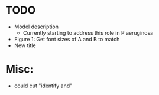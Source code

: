 # TODO
* Model description
    * Currently starting to address this role in P aeruginosa
* Figure 1: Get font sizes of A and B to match
* New title

# Misc:
* could cut "identify and"
